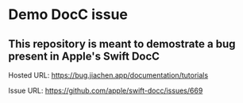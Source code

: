 # Demo DocC issue
## This repository is meant to demostrate a bug present in Apple's Swift DocC

Hosted URL: https://bug.jiachen.app/documentation/tutorials

Issue URL: https://github.com/apple/swift-docc/issues/669
